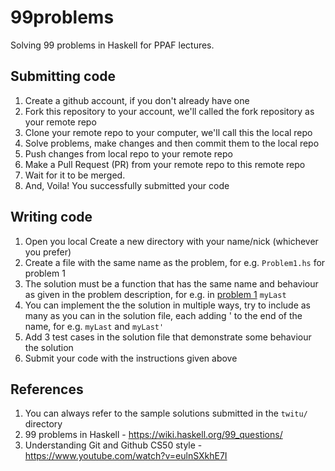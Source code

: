 # 99problems
Solving 99 problems in Haskell for PPAF lectures.

## Submitting code
1. Create a github account, if you don't already have one
2. Fork this repository to your account, we'll called the fork repository as your remote repo
3. Clone your remote repo to your computer, we'll call this the local repo
4. Solve problems, make changes and then commit them to the local repo
5. Push changes from local repo to your remote repo
6. Make a Pull Request (PR) from your remote repo to this remote repo
7. Wait for it to be merged.
8. And, Voila! You successfully submitted your code

## Writing code
1. Open you local Create a new directory with your name/nick (whichever you prefer)
2. Create a file with the same name as the problem, for e.g. `Problem1.hs` for problem 1
3. The solution must be a function that has the same name and behaviour as given in the problem description, for e.g. in [problem 1](https://wiki.haskell.org/99_questions/1_to_10) `myLast`
4. You can implement the the solution in multiple ways, try to include as many as you can in the solution file, each adding ' to the end of the name, for e.g. `myLast` and `myLast'`
5. Add 3 test cases in the solution file that demonstrate some behaviour the solution
6. Submit your code with the instructions given above

## References
1. You can always refer to the sample solutions submitted in the `twitu/` directory
2. 99 problems in Haskell - https://wiki.haskell.org/99_questions/
3. Understanding Git and Github CS50 style - https://www.youtube.com/watch?v=eulnSXkhE7I
